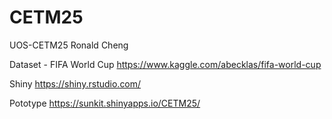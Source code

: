 # CETM25
UOS-CETM25
Ronald Cheng


Dataset - FIFA World Cup
https://www.kaggle.com/abecklas/fifa-world-cup

Shiny
https://shiny.rstudio.com/

Pototype
https://sunkit.shinyapps.io/CETM25/ 
